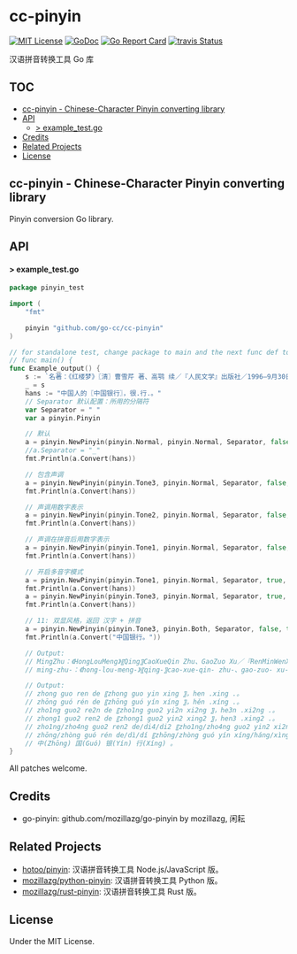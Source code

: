 # cc-pinyin

[![MIT License](http://img.shields.io/badge/License-MIT-blue.svg)](LICENSE)
[![GoDoc](https://godoc.org/github.com/go-cc/cc-pinyin?status.svg)](http://godoc.org/github.com/go-cc/cc-pinyin)
[![Go Report Card](https://goreportcard.com/badge/github.com/go-cc/cc-pinyin)](https://goreportcard.com/report/github.com/go-cc/cc-pinyin)
[![travis Status](https://travis-ci.org//go-cc/cc-pinyin.svg?branch=master)](https://travis-ci.org/go-cc/cc-pinyin)


汉语拼音转换工具 Go 库

## TOC
- [cc-pinyin - Chinese-Character Pinyin converting library](#cc-pinyin---chinese-character-pinyin-converting-library)
- [API](#api)
  - [> example_test.go](#-example_testgo)
- [Credits](#credits)
- [Related Projects](#related-projects)
- [License](#license)

## cc-pinyin - Chinese-Character Pinyin converting library

Pinyin conversion Go library.

## API

#### > example_test.go
```go
package pinyin_test

import (
	"fmt"

	pinyin "github.com/go-cc/cc-pinyin"
)

// for standalone test, change package to main and the next func def to,
// func main() {
func Example_output() {
	s := `名著：《红楼梦》〖清〗曹雪芹 著、高鹗 续／『人民文学』出版社／1996—9月30日／59.70【元】，《三国演义》〖明〗罗贯中。`
	_ = s
	hans := "中国人的〖中国银行〗，很.行.。"
	// Separator 默认配置：所用的分隔符
	var Separator = " "
	var a pinyin.Pinyin

	// 默认
	a = pinyin.NewPinyin(pinyin.Normal, pinyin.Normal, Separator, false, false)
	//a.Separator = "_"
	fmt.Println(a.Convert(hans))

	// 包含声调
	a = pinyin.NewPinyin(pinyin.Tone3, pinyin.Normal, Separator, false, false)
	fmt.Println(a.Convert(hans))

	// 声调用数字表示
	a = pinyin.NewPinyin(pinyin.Tone2, pinyin.Normal, Separator, false, false)
	fmt.Println(a.Convert(hans))

	// 声调在拼音后用数字表示
	a = pinyin.NewPinyin(pinyin.Tone1, pinyin.Normal, Separator, false, false)
	fmt.Println(a.Convert(hans))

	// 开启多音字模式
	a = pinyin.NewPinyin(pinyin.Tone1, pinyin.Normal, Separator, true, false)
	fmt.Println(a.Convert(hans))
	a = pinyin.NewPinyin(pinyin.Tone3, pinyin.Normal, Separator, true, false)
	fmt.Println(a.Convert(hans))

	// 11: 双显风格，返回 汉字 + 拼音
	a = pinyin.NewPinyin(pinyin.Tone3, pinyin.Both, Separator, false, true)
	fmt.Println(a.Convert("中国银行。"))

	// Output:
	// MingZhu：《HongLouMeng》〖Qing〗CaoXueQin Zhu、GaoZuo Xu／『RenMinWenXue』ChuBanShe／1996—9Yue30Ri／59.70【Yuan】，《SanGuoYanYi》〖Ming〗LuoGuanZhong。
	// ming-zhu-：《hong-lou-meng-》〖qing-〗cao-xue-qin- zhu-、gao-zuo- xu-／『ren-min-wen-xue-』chu-ban-she-／1996—9yue-30ri-／59.70【yuan-】，《san-guo-yan-yi-》〖ming-〗luo-guan-zhong-。

	// Output:
	// zhong guo ren de 〖zhong guo yin xing 〗，hen .xing .。
	// zhōng guó rén de 〖zhōng guó yín xíng 〗，hěn .xíng .。
	// zho1ng guo2 re2n de 〖zho1ng guo2 yi2n xi2ng 〗，he3n .xi2ng .。
	// zhong1 guo2 ren2 de 〖zhong1 guo2 yin2 xing2 〗，hen3 .xing2 .。
	// zho1ng/zho4ng guo2 ren2 de/di4/di2 〖zho1ng/zho4ng guo2 yin2 xi2ng/ha2ng/xi4ng/ha4ng/he2ng 〗，hen3 .xi2ng/ha2ng/xi4ng/ha4ng/he2ng .。
	// zhōng/zhòng guó rén de/dì/dí 〖zhōng/zhòng guó yín xíng/háng/xìng/hàng/héng 〗，hěn .xíng/háng/xìng/hàng/héng .。
	// 中(Zhōng) 国(Guó) 银(Yín) 行(Xíng) 。
}
```

All patches welcome.

## Credits

- go-pinyin: github.com/mozillazg/go-pinyin by mozillazg, 闲耘


## Related Projects

* [hotoo/pinyin](https://github.com/hotoo/pinyin): 汉语拼音转换工具 Node.js/JavaScript 版。
* [mozillazg/python-pinyin](https://github.com/mozillazg/python-pinyin): 汉语拼音转换工具 Python 版。
* [mozillazg/rust-pinyin](https://github.com/mozillazg/rust-pinyin): 汉语拼音转换工具 Rust 版。


## License

Under the MIT License.
